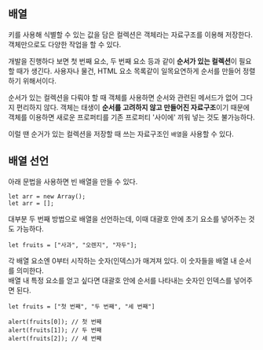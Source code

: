 ## 배열
키를 사용해 식별할 수 있는 값을 담은 컬렉션은 객체라는 자료구조를 이용해 저장한다. 객체만으로도 다양한 작업을 할 수 있다.

개발을 진행하다 보면 첫 번째 요소, 두 번째 요소 등과 같이 **순서가 있는 컬렉션**이 필요할 때가 생긴다. 사용자나 물건, HTML 요소 목록같이 일목요연하게 순서를 만들어 정렬하기 위해서이다.

순서가 있는 컬렉션을 다뤄야 할 때 객체를 사용하면 순서와 관련된 메서드가 없어 그다지 편리하지 않다. 객체는 태생이 **순서를 고려하지 않고 만들어진 자료구조**이기 때문에 객체를 이용하면 새로운 프로퍼티를 기존 프로퍼티 '사이에' 끼워 넣는 것도 불가능하다.

이럴 땐 순거가 있는 컬렉션을 저장할 때 쓰는 자료구조인 `배열`을 사용할 수 있다.

## 배열 선언

아래 문법을 사용하면 빈 배열을 만들 수 있다.

    let arr = new Array();
    let arr = [];

대부분 두 번째 방법으로 배열을 선언하는데, 이때 대괄호 안에 초기 요소를 넣어주는 것도 가능하다.

    let fruits = ["사과", "오렌지", "자두"];

각 배열 요소엔 0부터 시작하는 숫자(인덱스)가 매겨져 있다. 이 숫자들을 배열 내 순서를 의미한다.    
배열 내 특정 요소를 얻고 싶다면 대괄호 안에 순서를 나타내는 숫자인 인덱스를 넣어주면 된다.

    let fruits = ["첫 번째", "두 번째", "세 번째"]

    alert(fruits[0]); // 첫 번째
    alert(fruits[1]); // 두 번째
    alert(fruits[2]); // 세 번째